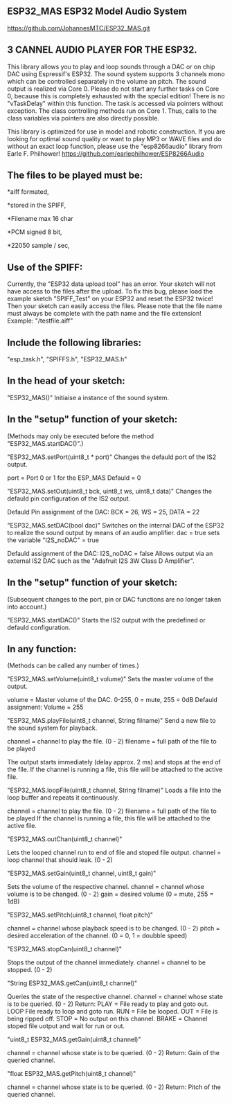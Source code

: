 ESP32_MAS ESP32 Model Audio System
---------------------------------------------------------------------------------------------
https://github.com/JohannesMTC/ESP32_MAS.git
  
3 CANNEL AUDIO PLAYER FOR THE ESP32.
---------------------------------------------------------------------------------------------
This library allows you to play and loop sounds through a DAC or on chip DAC
using Espressif's ESP32.
The sound system supports 3 channels mono which can be controlled separately
in the volume an pitch.
The sound output is realized via Core 0. Please do not start any further tasks on Core 0,
because this is completely exhausted with the special edition! There is no "vTaskDelay"
within this function. The task is accessed via pointers without exception.
The class controlling methods run on Core 1.
Thus, calls to the class variables via pointers are also directly possible.
  
This library is optimized for use in model and robotic construction. If you are looking for optimal sound quality or want to play MP3 or WAVE files and do without an exact loop function, please use the "esp8266audio" library from Earle F. Philhower!
https://github.com/earlephilhower/ESP8266Audio
 
 The files to be played must be:
---------------------------------------------------------------------------------------------
*aiff formated,

*stored in the SPIFF,

*Filename max 16 char

*PCM signed 8 bit,

*22050 sample / sec,
  
Use of the SPIFF:
---------------------------------------------------------------------------------------------
Currently, the "ESP32 data upload tool" has an error. Your sketch will not have access to the files after the upload. To fix this bug, please load the example sketch "SPIFF_Test" on your ESP32 and reset the ESP32 twice! Then your sketch can easily access the files. Please note that the file name must always be complete with the path name and the file extension!
Example: "/testfile.aiff"

Include the following libraries:  
---------------------------------------------------------------------------------------------
"esp_task.h",  "SPIFFS.h",  "ESP32_MAS.h"

In the head of your sketch:
---------------------------------------------------------------------------------------------
"ESP32_MAS()"  Initiaise a instance of the sound system.

In the "setup" function of your sketch:  
---------------------------------------------------------------------------------------------
(Methods may only be executed before the method "ESP32_MAS.startDAC()".)

"ESP32_MAS.setPort(uint8_t * port)"  Changes the defauld port of the IS2 output.

port = Port 0 or 1 for the ESP_MAS  Defauld = 0

"ESP32_MAS.setOut(uint8_t bck, uint8_t ws, uint8_t data)"  Changes the defauld pin configuration of the IS2 output.

Defauld Pin assignment of the DAC:  BCK = 26,  WS = 25,  DATA = 22

"ESP32_MAS.setDAC(bool dac)"  Switches on the internal DAC of the ESP32 to realize the sound output by means of an audio amplifier.
dac = true sets the variable "I2S_noDAC" = true

Defauld assignment of the DAC:  I2S_noDAC = false   Allows output via an external IS2 DAC such as the "Adafruit I2S 3W Class D Amplifier".
  
In the "setup" function of your sketch:
---------------------------------------------------------------------------------------------
(Subsequent changes to the port, pin or DAC functions are no longer taken into account.)

"ESP32_MAS.startDAC()"  Starts the IS2 output with the predefined or defauld configuration.
  
In any function:
---------------------------------------------------------------------------------------------
(Methods can be called any number of times.)
  
"ESP32_MAS.setVolume(uint8_t volume)"  Sets the master volume of the output.

volume = Master volume of the DAC. 0-255, 0 = mute, 255 = 0dB  Defauld assignment:  Volume = 255
  
"ESP32_MAS.playFile(uint8_t channel, String filname)"  Send a new file to the sound system for playback.

channel = channel to play the file. (0 - 2)  filename = full path of the file to be played

The output starts immediately (delay approx. 2 ms) and stops at the end of the file. If the channel is running a file, this file will be attached to the active file.
  
"ESP32_MAS.loopFile(uint8_t channel, String filname)"  Loads a file into the loop buffer and repeats it continuously.

  channel = channel to play the file. (0 - 2)
  filename = full path of the file to be played
  If the channel is running a file, this file will be attached to the active file.
  
  "ESP32_MAS.outChan(uint8_t channel)"
  
  Lets the looped channel run to end of file and stoped file output.
  channel = loop channel that should leak. (0 - 2)
  
  "ESP32_MAS.setGain(uint8_t channel, uint8_t gain)"
  
  Sets the volume of the respective channel.
  channel = channel whose volume is to be changed. (0 - 2)
  gain = desired volume (0 = mute, 255 = 1dB)
  
  "ESP32_MAS.setPitch(uint8_t channel, float pitch)"
  
  channel = channel whose playback speed is to be changed. (0 - 2)
  pitch = desired acceleration of the channel. (0 = 0, 1 = doubble speed)
  
  "ESP32_MAS.stopCan(uint8_t channel)"
  
  Stops the output of the channel immediately.
  channel = channel to be stopped. (0 - 2)
  
  "String ESP32_MAS.getCan(uint8_t channel)"
  
  Queries the state of the respective channel.
  channel = channel whose state is to be queried. (0 - 2)
  Return:
  PLAY = File ready to play and goto out.
  LOOP File ready to loop and goto run.
  RUN = File be looped.
  OUT = File is being ripped off.
  STOP = No output on this channel.
  BRAKE = Channel stoped file uotput and wait for run or out.
  
  "uint8_t ESP32_MAS.getGain(uint8_t channel)"
  
  channel = channel whose state is to be queried. (0 - 2)
  Return:
  Gain of the queried channel.
  
  "float ESP32_MAS.getPitch(uint8_t channel)"
  
  channel = channel whose state is to be queried. (0 - 2)
  Return:
  Pitch of the queried channel.
